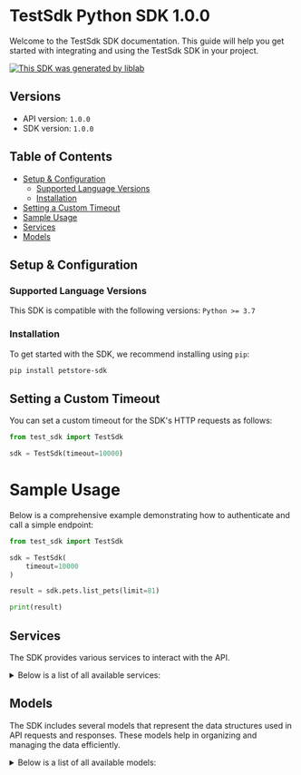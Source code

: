 # TestSdk Python SDK 1.0.0<a id="testsdk-python-sdk-100"></a>

Welcome to the TestSdk SDK documentation. This guide will help you get started with integrating and using the TestSdk SDK in your project.

[![This SDK was generated by liblab](https://public-liblab-readme-assets.s3.us-east-1.amazonaws.com/built-by-liblab-icon.svg)](https://liblab.com/?utm_source=readme)

## Versions<a id="versions"></a>

- API version: `1.0.0`
- SDK version: `1.0.0`

## Table of Contents<a id="table-of-contents"></a>

- [Setup & Configuration](#setup--configuration)
  - [Supported Language Versions](#supported-language-versions)
  - [Installation](#installation)
- [Setting a Custom Timeout](#setting-a-custom-timeout)
- [Sample Usage](#sample-usage)
- [Services](#services)
- [Models](#models)

## Setup & Configuration<a id="setup--configuration"></a>

### Supported Language Versions<a id="supported-language-versions"></a>

This SDK is compatible with the following versions: `Python >= 3.7`

### Installation<a id="installation"></a>

To get started with the SDK, we recommend installing using `pip`:

```bash
pip install petstore-sdk
```

## Setting a Custom Timeout<a id="setting-a-custom-timeout"></a>

You can set a custom timeout for the SDK's HTTP requests as follows:

```py
from test_sdk import TestSdk

sdk = TestSdk(timeout=10000)
```

# Sample Usage<a id="sample-usage"></a>

Below is a comprehensive example demonstrating how to authenticate and call a simple endpoint:

```py
from test_sdk import TestSdk

sdk = TestSdk(
    timeout=10000
)

result = sdk.pets.list_pets(limit=81)

print(result)

```

## Services<a id="services"></a>

The SDK provides various services to interact with the API.

<details> 
<summary>Below is a list of all available services:</summary>

| Name |
| :--- |
| pets |

</details>

## Models<a id="models"></a>

The SDK includes several models that represent the data structures used in API requests and responses. These models help in organizing and managing the data efficiently.

<details> 
<summary>Below is a list of all available models:</summary>

| Name | Description |
| :--- | :---------- |
| Pet  |             |

</details>

<!-- This file was generated by liblab | https://liblab.com/ -->
